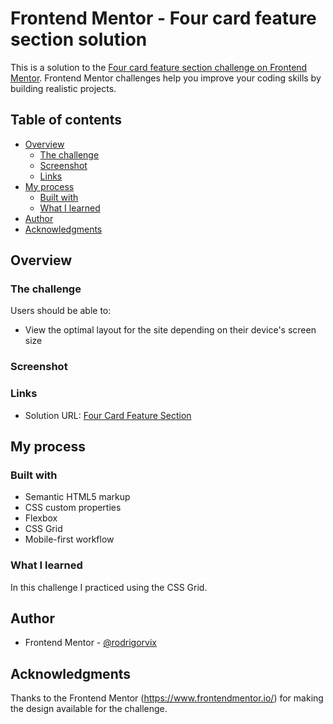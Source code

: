 # Frontend Mentor - Four card feature section solution

This is a solution to the [Four card feature section challenge on Frontend Mentor](https://www.frontendmentor.io/challenges/four-card-feature-section-weK1eFYK). Frontend Mentor challenges help you improve your coding skills by building realistic projects. 

## Table of contents

- [Overview](#overview)
  - [The challenge](#the-challenge)
  - [Screenshot](#screenshot)
  - [Links](#links)
- [My process](#my-process)
  - [Built with](#built-with)
  - [What I learned](#what-i-learned)
- [Author](#author)
- [Acknowledgments](#acknowledgments)

## Overview

### The challenge

Users should be able to:

- View the optimal layout for the site depending on their device's screen size

### Screenshot


### Links

- Solution URL: [Four Card Feature Section](https://rodrigorvix.github.io/challenges-frontendmentor/four-card-feature-section/)

## My process

### Built with

- Semantic HTML5 markup
- CSS custom properties
- Flexbox
- CSS Grid
- Mobile-first workflow

### What I learned

In this challenge I practiced using the CSS Grid.

## Author

- Frontend Mentor - [@rodrigorvix](https://www.frontendmentor.io/profile/rodrigorvix)


## Acknowledgments

Thanks to the Frontend Mentor (https://www.frontendmentor.io/) for making the design available for the challenge.
